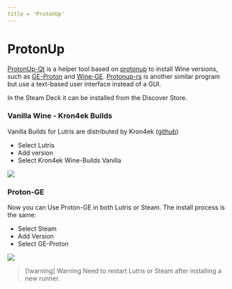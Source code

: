 ```yaml
---
title = 'ProtonUp'
---
```


# ProtonUp

[ProtonUp-Qt](https://github.com/DavidoTek/ProtonUp-Qt) is a helper tool based on [protonup](https://github.com/AUNaseef/protonup) to install Wine versions, such as [GE-Proton](https://github.com/GloriousEggroll/proton-ge-custom) and [Wine-GE](https://github.com/GloriousEggroll/wine-ge-custom). [Protonup-rs](https://github.com/auyer/Protonup-rs) is another similar program but use a text-based user interface instead of a GUI.

In the Steam Deck it can be installed from the Discover Store.

### Vanilla Wine - Kron4ek Builds

Vanilla Builds for Lutris are distributed by Kron4ek ([github](https://github.com/Kron4ek/Wine-Builds))

* Select Lutris
* Add version
* Select Kron4ek Wine-Builds Vanilla

![](https://i.imgur.com/Ns14EDG.png)


### Proton-GE
Now you can Use Proton-GE in both Lutris or Steam. The install process is the same:

* Select Steam
* Add Version
* Select GE-Proton

![](https://i.imgur.com/cgOM6m5.png)

> [!warning] Warning
> Need to restart Lutris or Steam after installing a new runner.


